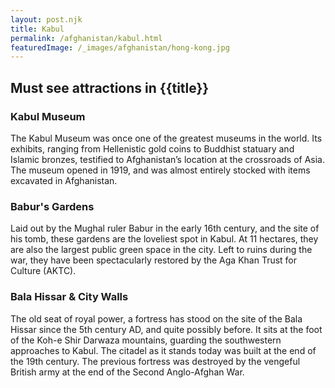 ```yaml
---
layout: post.njk
title: Kabul
permalink: /afghanistan/kabul.html
featuredImage: /_images/afghanistan/hong-kong.jpg
---
```

## Must see attractions in {{title}}

### Kabul Museum
The Kabul Museum was once one of the greatest museums in the world. Its exhibits, ranging from Hellenistic gold coins to Buddhist statuary and Islamic bronzes, testified to Afghanistan’s location at the crossroads of Asia.  The museum opened in 1919, and was almost entirely stocked with items excavated in Afghanistan.

### Babur's Gardens
Laid out by the Mughal ruler Babur in the early 16th century, and the site of his tomb, these gardens are the loveliest spot in Kabul. At 11 hectares, they are also the largest public green space in the city. Left to ruins during the war, they have been spectacularly restored by the Aga Khan Trust for Culture (AKTC).

### Bala Hissar & City Walls
The old seat of royal power, a fortress has stood on the site of the Bala Hissar since the 5th century AD, and quite possibly before. It sits at the foot of the Koh-e Shir Darwaza mountains, guarding the southwestern approaches to Kabul. The citadel as it stands today was built at the end of the 19th century. The previous fortress was destroyed by the vengeful British army at the end of the Second Anglo-Afghan War.